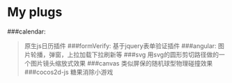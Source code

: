 # My plugs
###calendar:
> 原生js日历插件
###formVerify:
> 基于jquery表单验证插件
###angular:
> 图片轮播，弹窗，上拉加载下拉刷新等
###svg
> 用svg的圆形剪切路径做的一个图片镜头缩放式效果
###canvas
> 类似屏保的随机球型物理碰撞效果
###cocos2d-js
> 糖果消除小游戏
